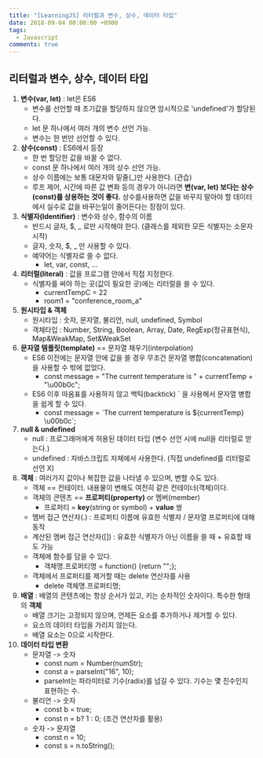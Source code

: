 ```yaml
---
title: "[LearningJS] 리터럴과 변수, 상수, 데이터 타입"
date: 2018-09-04 00:00:00 +0900
tags:
  - Javascript
comments: true
---
```


## 리터럴과 변수, 상수, 데이터 타입

1. **변수(var, let)** : let은 ES6
   - 변수를 선언할 때 초기값을 할당하지 않으면 암시적으로 'undefined'가 할당된다.
   - let 문 하나에서 여러 개의 변수 선언 가능.
   - 변수는 한 번만 선언할 수 있다.
2. **상수(const)** : ES6에서 등장
   - 한 번 할당한 값을 바꿀 수 없다.
   - const 문 하나에서 여러 개의 상수 선언 가능.
   - 상수 이름에는 보통 대문자와 밑줄(_)만 사용한다. (관습)
   - 루프 제어, 시간에 따른 값 변화 등의 경우가 아니라면 **변(var, let) 보다는 상수(const)를 상용하는 것이 좋다.** 상수를사용하면 값을 바꾸지 말아야 할 데이터에서 실수로 값을 바꾸는일이 줄어든다는 장점이 있다.
3. **식별자(Identifier)** : 변수와 상수, 함수의 이름
   - 반드시 글자, $, _ 로만 시작해야 한다. (클래스를 제외한 모든 식별자는 소문자 시작)
   - 글자, 숫자, $, _ 만 사용할 수 있다.
   - 예약어는 식별자로 쓸 수 없다.
     - let, var, const, ...  
4. **리터럴(literal)** : 값을 프로그램 안에서 직접 지정한다.
   - 식별자를 써야 하는 곳(값이 필요한 곳)에는 리터럴을 쓸 수 있다.
     - currentTempC = 22
     - room1 = "conference_room_a"
5. **원시타입 & 객체**
   - 원시타입 : 숫자, 문자열, 불리언, null, undefined, Symbol
   - 객체타입 : Number, String, Boolean, Array, Date, RegExp(정규표현식), Map&WeakMap, Set&WeakSet
6. **문자열 템플릿(template)**  == 문자열 채우기(interpolation)
   - ES6 이전에는 문자열 안에 값을 쓸 경우 무조건 문자열 병합(concatenation)을 사용할 수 밖에 없었다.
     - const message = "The current temperature is " + currentTemp + "\u00b0c";
   - ES6 이후 따옴표를 사용하지 않고 백틱(backtick) ` 을 사용해서 문자열 병합을 쉽게 할 수 있다.
     - const message = \`The current temperature is ${currentTemp} \u00b0c`;
7. **null & undefined**
   - null : 프로그래머에게 허용된 데이터 타입 (변수 선언 시에 null을 리터럴로 받는다.)
   - undefined : 자바스크립트 자체에서 사용한다. (직접 undefined를 리터럴로 선언 X)
8. **객체** : 여러가지 값이나 복잡한 값을 나타낼 수 있으며, 변할 수도 있다.
   - 객체 == 컨테이터. 내용물이 변해도 여전히 같은 컨테이너(객체)이다.
   - 객체의 콘텐츠 == **프로퍼티(property)** or 멤버(member)
     - 프로퍼티 = **key**(string or symbol) + **value** 쌍
   - 멤버 접근 연산자(.) : 프로퍼티 이름에 유효한 식별자 / 문자열 프로퍼티에 대해 동작
   - 계산된 멤버 접근 연산자([]) : 유효한 식별자가 아닌 이름을 쓸 때 + 유효할 때도 가능
   - 객체에 함수를 담을 수 있다. 
     - 객체명.프로퍼티명 = function() {return "";};
   - 객체에서 프로퍼티를 제거할 때는 delete 연산자를 사용
     - delete 객체명.프로퍼티명;
9. **배열** : 배열의 콘텐츠에는 항상 순서가 있고, 키는 순차적인 숫자이다. 특수한 형태의 **객체**
   - 배열 크기는 고정되지 않으며, 언제든 요소를 추가하거나 제거할 수 있다.
   - 요소의 데이터 타입을 가리지 않는다.
   - 배열 요소는 0으로 시작한다.
10. **데이터 타입 변환**
    - 문자열 -> 숫자
      - const num = Number(numStr);
      - const a = parseInt("16", 10); 
      - parseInt는 파라미터로 기수(radix)를 넘길 수 있다. 기수는 몇 진수인지 표현하는 수.
    - 불리언 -> 숫자
      - const b = true;
      - const n = b? 1 : 0; (조건 연산자를 활용)
    - 숫자 -> 문자열
      - const n = 10;
      - const s = n.toString();
